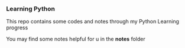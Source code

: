 ### Learning Python
This repo contains some codes and notes through my Python Learning progress

You may find some notes helpful for u in the **notes** folder